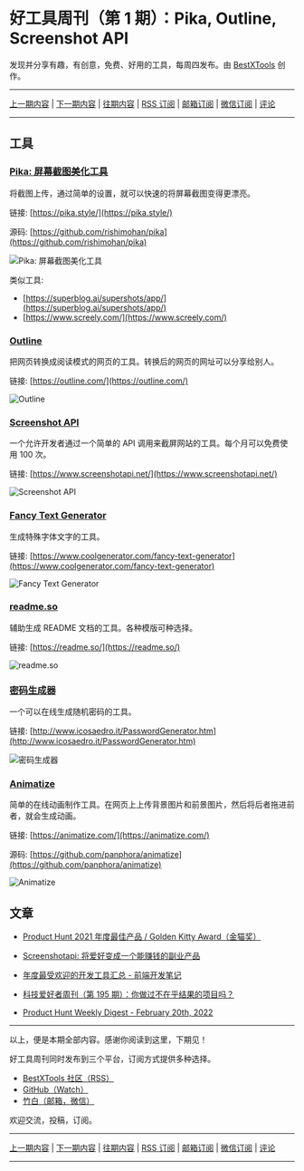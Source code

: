 # 好工具周刊（第 1 期）：Pika, Outline, Screenshot API

发现并分享有趣，有创意，免费、好用的工具，每周四发布。由 [BestXTools](https://www.bestxtools.com/) 创作。

---

[上一期内容](issue-0.md) | [下一期内容](issue-2.md) | [往期内容](https://github.com/bestxtools/weekly-cn) | [RSS 订阅](https://discuss-cn.bestxtools.com/t/weekly) | [邮箱订阅](https://bestxtools.zhubai.love/) | [微信订阅](https://discuss-cn.bestxtools.com/d/5/2) | [评论](https://discuss-cn.bestxtools.com/d/6)

---

## 工具

### [Pika: 屏幕截图美化工具](https://pika.style/)

将截图上传，通过简单的设置，就可以快速的将屏幕截图变得更漂亮。

链接: [https://pika.style/](https://pika.style/)

源码: [https://github.com/rishimohan/pika](https://github.com/rishimohan/pika)

![Pika: 屏幕截图美化工具](https://cdn.jsdelivr.net/gh/bestxtools/weekly-cn@main/images/2022-02-21-18-02-47.png)

类似工具:

- [https://superblog.ai/supershots/app/](https://superblog.ai/supershots/app/)
- [https://www.screely.com/](https://www.screely.com/)

### [Outline](https://outline.com/)

把网页转换成阅读模式的网页的工具。转换后的网页的网址可以分享给别人。

链接: [https://outline.com/](https://outline.com/)

![Outline](https://cdn.jsdelivr.net/gh/bestxtools/weekly-cn@main/images/2022-02-21-16-54-29.png)

### [Screenshot API](https://www.screenshotapi.net/)

一个允许开发者通过一个简单的 API 调用来截屏网站的工具。每个月可以免费使用 100 次。

链接: [https://www.screenshotapi.net/](https://www.screenshotapi.net/)

![Screenshot API](https://cdn.jsdelivr.net/gh/bestxtools/weekly-cn@main/images/2022-02-21-17-38-59.png)

### [Fancy Text Generator](https://www.coolgenerator.com/fancy-text-generator)

生成特殊字体文字的工具。

链接: [https://www.coolgenerator.com/fancy-text-generator](https://www.coolgenerator.com/fancy-text-generator)

![Fancy Text Generator](https://cdn.jsdelivr.net/gh/bestxtools/weekly-cn@main/images/2022-02-21-17-02-25.png)

### [readme.so](https://readme.so/)

辅助生成 README 文档的工具。各种模版可种选择。

链接: [https://readme.so/](https://readme.so/)

![readme.so](https://readme.so/screenshot.png)

### [密码生成器](http://www.icosaedro.it/PasswordGenerator.htm)

一个可以在线生成随机密码的工具。

链接: [http://www.icosaedro.it/PasswordGenerator.htm](http://www.icosaedro.it/PasswordGenerator.htm)

![密码生成器](https://cdn.jsdelivr.net/gh/bestxtools/weekly-cn@main/images/2022-02-18-17-33-32.png)

### [Animatize](https://animatize.com/)

简单的在线动画制作工具。在网页上上传背景图片和前景图片，然后将后者拖进前者，就会生成动画。

链接: [https://animatize.com/](https://animatize.com/)

源码: [https://github.com/panphora/animatize](https://github.com/panphora/animatize)

![Animatize](https://cdn.jsdelivr.net/gh/bestxtools/weekly-cn@main/images/2022-02-18-17-46-32.png)

## 文章

- [Product Hunt 2021 年度最佳产品 / Golden Kitty Award（金猫奖）](https://jukebox.pipecraft.net/d/124)

- [Screenshotapi: 将爱好变成一个能赚钱的副业产品](https://www.ezindie.com/weekly/issue-42)

- [年度最受欢迎的开发工具汇总 - 前端开发笔记](http://i-fanr.com/2022/02/21/develop-tools/)

- [科技爱好者周刊（第 195 期）：你做过不在乎结果的项目吗？](https://www.ruanyifeng.com/blog/2022/02/weekly-issue-195.html)

- [Product Hunt Weekly Digest - February 20th, 2022](https://www.producthunt.com/newsletter/9961-1-500-upvotes)

---

以上，便是本期全部内容。感谢你阅读到这里，下期见！

好工具周刊同时发布到三个平台，订阅方式提供多种选择。

- [BestXTools 社区（RSS）](https://discuss-cn.bestxtools.com/t/weekly)
- [GitHub（Watch）](https://github.com/bestxtools/weekly-cn)
- [竹白（邮箱，微信）](https://bestxtools.zhubai.love/)

欢迎交流，投稿，订阅。

---

[上一期内容](issue-0.md) | [下一期内容](issue-2.md) | [往期内容](https://github.com/bestxtools/weekly-cn) | [RSS 订阅](https://discuss-cn.bestxtools.com/t/weekly) | [邮箱订阅](https://bestxtools.zhubai.love/) | [微信订阅](https://discuss-cn.bestxtools.com/d/5/2) | [评论](https://discuss-cn.bestxtools.com/d/6)

---
